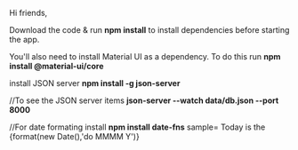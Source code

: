 Hi friends,

Download the code & run **npm install** to install dependencies before starting the app.

You'll also need to install Material UI as a dependency. To do this run **npm install @material-ui/core**

install JSON server
**npm install -g json-server**

//To see the JSON server items
**json-server --watch data/db.json --port 8000**

//For date formating install
**npm install date-fns**
 sample= Today is the {format(new Date(),'do MMMM Y')}